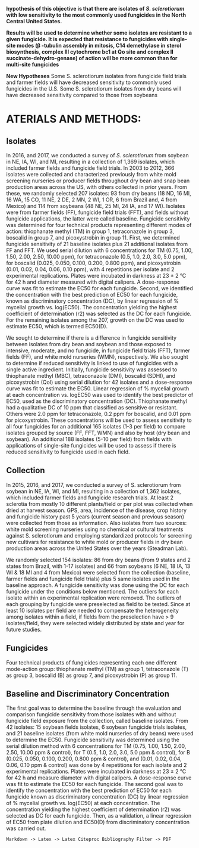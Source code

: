 __hypothesis of this objective is that there are isolates of _S. sclerotiorum_ with low sensitivity to the most commonly used fungicides in the North Central United States.__  

__Results will be used to determine whether some isolates are resistant to a given fungicide. It is expected that resistance to fungicides with single-site modes (β -tubulin assembly in mitosis, C14 demethylase in sterol biosynthesis, complex III cytochrome bc1 at Qo site and complex II succinate-dehydro-genase) of action will be more common than for multi-site fungicides__

**New Hypotheses**
Some S. sclerotiorum isolates from fungicide field trials and farmer fields will have decreased sensitivity to commonly used fungicides in the U.S.
Some S. sclerotiorum isolates from dry beans will have decreased sensitivity compared to those from soybeans


# ATERIALS AND METHODS:


## Isolates
In  2016, and 2017, we conducted a survey of _S. sclerotiorum_ from soybean in NE, IA, WI, and MI, resulting in a collection of 1,369 isolates, which included farmer fields and fungicide field trials. In 2003 to 2012, 366 isolates were collected and characterized previously from white mold screening nurseries or producer fields throughout dry bean and snap bean production areas across the US, with others collected in prior years. From these, we randomly selected 207 isolates: 93 from dry beans (18 ND, 16 MI, 16 WA, 15 CO, 11 NE, 2 DE, 2 MN, 2 WI, 1 OR, 6 from Brazil and, 4 from Mexico) and 114 from soybeans (48 NE, 25 MI, 24 IA, and 17 WI). Isolates were from farmer fields (FF), fungicide field trials (FFT), and fields without fungicide applications, the latter were called baseline. Fungicide sensitivity was determined for four technical products representing different modes of action: thiophanate methyl (TM) in group 1, tetraconazole in group 3, boscalid in group 7, and picoxystrobin in group 11. First, we determined fungicide sensitivity of 21 baseline isolates plus 21 additional isolates from FF and FFT. We used serial dilution with 6 concentrations for TM (0.75, 1.00, 1.50, 2.00, 2.50, 10.00 ppm), for tetraconazole (0.5, 1.0, 2.0, 3.0, 5.0 ppm), for boscalid (0.025, 0.050, 0.100, 0.200, 0.800 ppm), and picoxystrobin (0.01, 0.02, 0.04, 0.06, 0.10 ppm), with 4 repetitions per isolate and 2 experimental replications. Plates were incubated in darkness at 23 ± 2 °C for 42 h and diameter measured with digital calipers. A dose-response curve was fit to estimate the EC50 for each fungicide. Second, we identified the concentration with the best prediction of EC50 for each fungicide, known as discriminatory concentration (DC), by linear regression of % mycelial growth vs. log(EC50). The concentration yielding the highest coefficient of determination (r2) was selected as the DC for each fungicide. For the remaining isolates among the 207, growth on the DC was used to estimate EC50, which is termed EC50(D).


We sought to determine if there is a difference in fungicide sensitivity between isolates from dry bean and soybean and those exposed to intensive, moderate, and no fungicide, in fungicide field trials (FFT), farmer fields (FF), and white mold nurseries (WMN), respectively. We also sought to determine if reduced sensitivity is linked to use of fungicides with a single active ingredient. Initially, fungicide sensitivity was assessed to thiophanate methyl (MBC), tetraconazole (DMI), boscalid (SDHI), and picoxystrobin (QoI) using serial dilution for 42 isolates and a dose-response curve was fit to estimate the EC50. Linear regression of % mycelial growth at each concentration vs. logEC50 was used to identify the best predictor of EC50, used as the discriminatory concentration (DC). Thiophanate methyl had a qualitative DC of 10 ppm that classified as sensitive or resistant. Others were 2.0 ppm for tetraconazole, 0.2 ppm for boscalid, and 0.01 ppm for picoxystrobin. These concentrations will be used to assess sensitivity to all four fungicides for an additional 165 isolates (1-3 per field) to compare isolates grouped by source (FF, FFT, WMN) and also by host (dry bean and soybean). An additional 188 isolates (5-10 per field) from fields with applications of single-site fungicides will be used to assess if there is reduced sensitivity to fungicide used in each field. 



 ## Collection 
In 2015, 2016, and 2017, we conducted a survey of S. sclerotiorum from soybean in NE, IA, WI, and MI, resulting in a collection of 1,362 isolates, which included farmer fields and fungicide research trials. At least 2 sclerotia from mostly 10 different plants/field or per plot was collected when dried at harvest season. GPS, area, incidence of the disease, crop history and fungicide history past 5 years (current season and previous season) were collected from those as information. Also isolates from two sources: white mold screening nurseries using no chemical or cultural treatments against S. sclerotiorum and employing standardized protocols for screening new cultivars for resistance to white mold or producer fields in dry bean production areas across the United States over the years (Steadman Lab).

We randomly selected 154 isolates: 86 from dry beans (from 9 states and 2 states from Brazil, with 1-17 isolates) and 66 from soybeans (6 NE, 18 IA, 13 WI & 18 MI and 4 from Mexico) were selected from the collection (baseline, farmer fields and fungicide field trials) plus 5 same isolates used in the baseline approach. A fungicide sensitivity was done using the DC for each fungicide under the conditions below mentioned. The outliers for each isolate within an experimental replication were removed. The outliers of each grouping by fungicide were preselected as field to be tested. Since at least 10 isolates per field are needed to compensate the heterogeneity among isolates within a field, if fields from the preselection have > 9 isolates/field, they were selected widely distributed by state and year for future studies. 

## Fungicides
Four technical products of fungicides representing each one different mode-action group:
thiophanate methyl (TM) as group 1, tetraconazole (T) as group 3, boscalid (B) as group 7, and picoxystrobin (P) as group 11.

## Baseline and Discriminatory Concentration
The first goal was to determine the baseline through the evaluation and comparison fungicide sensitivity from those isolates with and without fungicide field exposure from the collection, called baseline isolates. From 42 isolates: 15 soybean fields isolates, 6 soybean fungicide trials isolates, and 21 baseline isolates (from white mold nurseries of dry beans) were used to determine the EC50. Fungicide sensitivity was determined using the serial dilution method with 6 concentrations for TM (0.75, 1.00, 1.50, 2.00, 2.50, 10.00 ppm & control), for T (0.5, 1.0, 2.0, 3.0, 5.0 ppm & control), for B (0.025, 0.050, 0.100, 0.200, 0.800 ppm & control), and (0.01, 0.02, 0.04, 0.06, 0.10 ppm & control) was done by 4 repetitions for each isolate and 2 experimental replications. Plates were incubated in darkness at 23 ± 2 °C for 42 h and measure diameter with digital calipers. A dose-response curve was fit to estimate the EC50 for each fungicide. The second goal was to identify the concentration with the best prediction of EC50 for each fungicide known as discriminatory concentration (DC) by linear regression of % mycelial growth vs. log(EC50) at each concentration. The concentration yielding the highest coefficient of determination (r2) was selected as DC for each fungicide. Then, as a validation, a linear regression of EC50 from plate dilution and EC50(D) from discriminatory concentration was carried out.

```
Markdown -> Latex -> Latex Citeproc Bibliography Filter -> PDF
```










